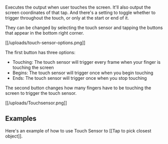 Executes the output when user touches the screen. It'll also output the screen coordinates of that tap. And there's a setting to toggle whether to trigger throughout the touch, or only at the start or end of it.

They can be changed by selecting the touch sensor and tapping the buttons that appear in the bottom right corner.

[[/uploads/touch-sensor-options.png]]

The first button has three options:

* Touching: The touch sensor will trigger every frame when your finger is touching the screen
* Begins: The touch sensor will trigger once when you begin touching
* Ends: The touch sensor will trigger once when you stop touching

The second button changes how many fingers have to be touching the screen to trigger the touch sensor.

[[/uploads/Touchsensor.png]]

## Examples

Here's an example of how to use Touch Sensor to [[Tap to pick closest object]].